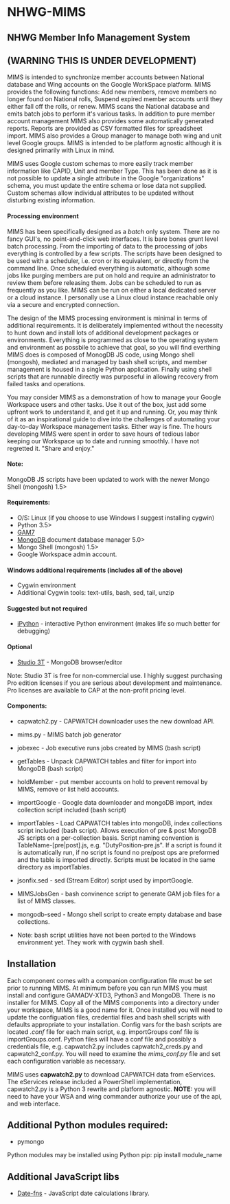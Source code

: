 # NHWG-MIMS
## NHWG Member Info Management System
## (WARNING THIS IS UNDER DEVELOPMENT)

MIMS is intended to synchronize member accounts between National
database and Wing accounts on the Google WorkSpace platform. MIMS
provides the following functions: Add new members, remove members no
longer found on National rolls, Suspend expired member accounts until
they either fall off the rolls, or renew. MIMS scans the National
database and emits batch jobs to perform it's various tasks.  In addition to pure member account management MIMS also provides some
automatically generated reports. Reports are provided as CSV formatted
files for spreadsheet import. MIMS also provides a Group manager to
manage both wing and unit level Google groups. MIMS is
intended to be platform agnostic although it is designed primarily
with Linux in mind. 

MIMS uses Google custom schemas to more easily track member
information like CAPID, Unit and member Type.  This has been done as
it is not possible to update a single attribute in the Google
"organizations" schema, you must update the entire schema or lose
data not supplied.  Custom schemas allow individual attributes to be
updated without disturbing existing information.

#### Processing environment ####
MIMS has been specifically designed as a *batch* only system.  There
are no fancy GUI's, no point-and-click web interfaces.  It is bare
bones grunt level batch processing.  From the importing of data to the
processing of jobs everything is controlled by a few scripts.  The
scripts have been designed to be used with a scheduler, i.e. cron or
its equivalent, or directly from the command line.  Once scheduled
everything is automatic, although some jobs like purging members are
put on hold and require an administrator to review them before
releasing them.  Jobs can be scheduled to run as frequently as you
like.  MIMS can be run on either a local dedicated server or a cloud
instance.  I personally use a Linux cloud instance reachable only via
a secure and encrypted connection.

The design of the MIMS processing environment is minimal in terms of
additional requirements. It is deliberately implemented without the
necessity to hunt down and install lots of additional development
packages or environments.  Everything is programmed as close to the
operating system and environment as possbile to achieve that goal, so
you will find everthing MIMS does is composed of MonogDB JS code,
using Mongo shell (mongosh), mediated and managed by bash shell
scripts, and member management is housed in a single Python
application. Finally using shell scripts that are runnable directly
was purposeful in allowing recovery from failed tasks and operations.

You may consider MIMS as a demonstration of how to manage your Google
Workspace users and other tasks.  Use it out of the box, just add some
upfront work to understand it, and get it up and running.  Or, you may
think of it as an inspirational guide to dive into the challenges of
automating your day-to-day Workspace management tasks.  Either way is
fine.  The hours developing MIMS were spent in order to save hours of
tedious labor keeping our Workspace up to date and running smoothly.
I have not regretted it.  "Share and enjoy."

#### Note: ####

MongoDB JS scripts have been updated to work with the newer Mongo
Shell (mongosh) 1.5>

#### Requirements:
* O/S: Linux (if you choose to use Windows I suggest installing cygwin)
* Python 3.5>
* [GAM7](https://github.com/GAM-team/GAM)
* [MongoDB](https://www.mongodb.com/download-center#community) document database manager 5.0>
* Mongo Shell (mongosh) 1.5>
* Google Workspace admin account.

#### Windows additional requirements (includes all of the above)
* Cygwin environment
* Additional Cygwin tools: text-utils, bash, sed, tail, unzip

#### Suggested but not required
* [iPython](http://ipython.readthedocs.io/en/stable/index.html#) - interactive Python environment (makes life so much better for debugging)

#### Optional
* [Studio 3T](https://studio3t.com) - MongoDB browser/editor

Note: Studio 3T is free for non-commercial use.  I highly suggest
purchasing Pro edition licenses if you are serious about development
and maintenance.  Pro licenses are available to CAP at the non-profit
pricing level.

#### Components:
* capwatch2.py - CAPWATCH downloader uses the new download API.
* mims.py - MIMS batch job generator
* jobexec - Job executive runs jobs created by MIMS (bash script)
* getTables - Unpack CAPWATCH tables and filter for import into MongoDB (bash script)
* holdMember - put member accounts on hold to prevent removal by MIMS, remove or list held accounts.
* importGoogle - Google data downloader and mongoDB import, index collection script included (bash script)
* importTables - Load CAPWATCH tables into mongoDB, index collections script included (bash script). Allows execution of pre & post MongoDB JS scripts on a per-collection basis. Script naming convention is
TableName-[pre|post].js, e.g. "DutyPosition-pre.js".  If a script is found it is automatically run, if no script is found no pre/post ops are preformed and the table is imported directly.  Scripts must be located in the same directory as importTables.
* jsonfix.sed - sed (Stream Editor) script used by importGoogle.
* MIMSJobsGen - bash convinence script to generate GAM job files for a list of MIMS classes.
* mongodb-seed - Mongo shell script to create empty database and base collections.

* Note: bash script utilities have not been ported to the Windows environment yet. They work with cygwin bash shell.

## Installation
Each component comes with a companion configuration file must be set
prior to running MIMS.  At minimum before you can run MIMS you must
install and configure GAMADV-XTD3, Python3 and MongoDB. There is no
installer for MIMS. Copy all of the MIMS components into a directory
under your workspace, MIMS is a good name for it.  Once installed you
will need to update the configuation files, credential files and bash
shell scripts with defaults appropriate to your installation.  Config
vars for the bash scripts are located *.conf* file for each main
script, e.g. importGroups conf file is importGroups.conf. Python files
will have a conf file and possibly a credentials file,
e.g. capwatch2.py includes capwatch2_creds.py and
capwatch2_conf.py. You will need to examine the *mims_conf.py* file
and set each configuration variable as necessary.

MIMS uses **capwatch2.py** to download CAPWATCH data from
eServices.  The eServices release included a PowerShell
implementation, capwatch2.py is a Python 3 rewrite and platform
agnostic. **NOTE:** you will need to have your WSA and wing commander
authorize your use of the api, and web interface.

## Additional Python modules required:
* pymongo

Python modules may be installed using Python pip: pip install module_name

## Additional JavaScript libs
* [Date-fns](https://date-fns.org/docs/Getting-Started) - JavaScript date calculations library.
